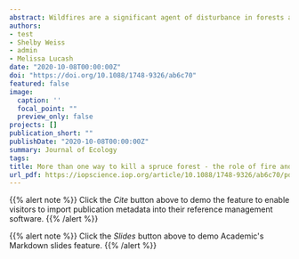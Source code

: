 ```yaml
---
abstract: Wildfires are a significant agent of disturbance in forests and highly sensitive to climate change. Short-interval fires and high severity (mortality-causing) fires in particular, may catalyze rapid and substantial ecosystem shifts by eliminating woody species and triggering conversions from forest to shrub or grassland ecosystems. Modeling and fine-scale observations suggest negative feedbacks between fire and fuels should limit reburn prevalence as overall fire frequency rises. However, while we have good information on reburning patterns for individual fires or small regions, the validity of scaling these conclusions to broad regions like the US West remains unknown. Both the prevalence of reburning and the strength of feedbacks on likelihood of reburning over differing timescales have not been documented at the regional scale. Here we show that while there is a strong negative feedback for very short reburning intervals throughout wildland forests of the Western US, that feedback weakens after 10–20 years. The relationship between reburning intervals and drought diverges depending on location, with coastal systems reburning quicker (e.g. shorter interval between fires) in wetter conditions and interior forests in drier. This supports the idea that vegetation productivity—primarily fine fuels that accumulate rapidly (<10 years)—is of primary importance in determining reburn intervals. Our results demonstrate that while over short time intervals increasing fires inhibits reburning at broad scales, that breaks down after a decade. This provides important insights about patterns at very broad scales and agrees with finer scale work, suggesting that lessons from those scales apply across the entire western US.
authors:
- test
- Shelby Weiss
- admin
- Melissa Lucash
date: "2020-10-08T00:00:00Z"
doi: "https://doi.org/10.1088/1748-9326/ab6c70"
featured: false
image:
  caption: ''
  focal_point: ""
  preview_only: false
projects: []
publication_short: ""
publishDate: "2020-10-08T00:00:00Z"
summary: Journal of Ecology
tags:
title: More than one way to kill a spruce forest - the role of fire and climate in the late-glacial termination of spruce woodlands across the southern Great Lakes
url_pdf: https://iopscience.iop.org/article/10.1088/1748-9326/ab6c70/pdf
---
```


{{% alert note %}}
Click the *Cite* button above to demo the feature to enable visitors to import publication metadata into their reference management software.
{{% /alert %}}

{{% alert note %}}
Click the *Slides* button above to demo Academic's Markdown slides feature.
{{% /alert %}}
